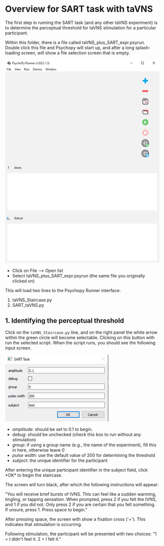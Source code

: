 
# Overview for SART task with taVNS

The first step in running the SART task (and any other taVNS experiment) is to determine the perceptual threshold for taVNS stimulation for a particular participant.

Within this folder, there is a file called taVNS_plus_SART_expr.psyrun. Double click this file and Psychopy will start up, and after a long splash-loading screen, will show a file selection screen that is empty. 

![alt text](psychopy_gui.png "Psychopy GUI")

- Click on File --> Open list
- Select taVNS_plus_SART_expr.psyrun (the same file you originally clicked on)

This will load two lines to the Psychopy Runner interface:
1. taVNS_Staircase.py
2. SART_taVNS.py

## 1. Identifying the perceptual threshold

Click on the `taVNS_Staircase.py` line, and on the right panel the white arrow within the green circle will become selectable. Clicking on this button with run the selected script. When the script runs, you should see the following input screen. 

![alt text](Staircase_intro_gui.png "Staircase GUI")

- *amplitude*: should be set to 0.1 to begin. 
- *debug*: should be unchecked (check this box to run without any stimulation)
- *group*: if using a group name (e.g., the name of the experiment), fill this in here, otherwise leave 0
- *pulse width*: use the default value of 200 for determining the threshold
- *subject*: the unique identifier for the participant

After entering the unique participant identifier in the subject field, click \*OK\* to begin the staircase. 

The screen will turn black, after which the following instructions will appear:

"You will receive brief bursts of tVNS. This can feel like a sudden warming, tingling, or tapping sensation. When prompted, press 2 if you felt the tVNS, and 1 if you did not. Only press 2 if you are certain that you felt something. If unsure, press 1. Press space to begin."

After pressing space, the screen with show a fixation cross ('+'). This indicates that stimulation is occurring. 

Following stimulation, the participant will be presented with two choices: "1 = I didn't feel it.   2 = I felt it."

